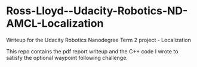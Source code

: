 # Ross-Lloyd--Udacity-Robotics-ND-AMCL-Localization
Writeup for the Udacity Robotics Nanodegree Term 2 project - Localization

This repo contains the pdf report writeup and the C++ code I wrote to satisfy the optional waypoint following challenge.
